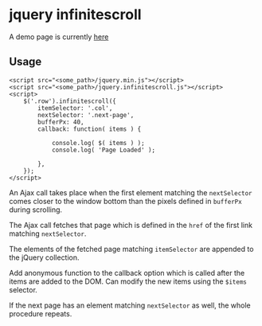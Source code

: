 # jquery infinitescroll

A demo page is currently [here](http://infinitescroll.zedler.it/demo/page1.html)



## Usage

```
<script src="<some_path>/jquery.min.js"></script>
<script src="<some_path>/jquery.infinitescroll.js"></script>
<script>
    $('.row').infinitescroll({
        itemSelector: '.col',
        nextSelector: '.next-page',
        bufferPx: 40,
        callback: function( items ) {

            console.log( $( items ) );
            console.log( 'Page Loaded' );

        },
    });
</script>
```

An Ajax call takes place when the first element matching the
`nextSelector` comes closer to the window bottom than the pixels
defined in `bufferPx` during scrolling.

The Ajax call fetches that page which is defined in the `href` of the
first link matching `nextSelector`.

The elements of the fetched page matching `itemSelector` are appended
to the jQuery collection.

Add anonymous function to the callback option which is called after the
items are added to the DOM. Can modify the new items using the `$items`
selector.

If the next page has an element matching `nextSelector` as well,
the whole procedure repeats.
